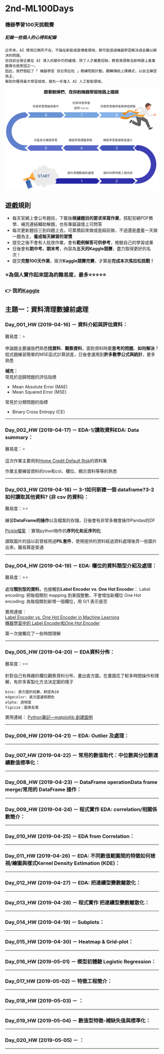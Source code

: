 # 2nd-ML100Days


### 機器學習100天挑戰賽
##### 記錄一些個人的心得和紀錄

```
近年來，AI 應用已無所不在，不論在新創或是傳產領域，都可能透過機器學習解決過去難以解決的問題。
但目前台灣企業在 AI 導入的腳步仍然緩慢，除了人才嚴重短缺，教育資源無法即時跟上產業變異也是原因之一。
因此，我們發起了「 機器學習 百日馬拉松 」教練陪跑計劃，翻轉傳統上課模式，以自主練習為主，
幫助你獲得最大學習成效，搶先一步進入 AI 人工智能領域。
```

![ML100Days](https://github.com/KuoYuHong/2nd-ML100Days/blob/master/%E5%9C%96%E7%89%87/%E7%99%BE%E6%97%A5%E9%A6%AC%E6%8B%89%E6%9D%BE%E5%AD%B8%E7%BF%92%E8%B7%AF%E7%B7%9A.png)

## 遊戲規則

* 每天官網上會公布題目，下載後**根據題目的要求來寫作業**，搭配官網PDF教學、補充連結輔助解題，也有專屬論壇上可問答
* 每次更新題目三到四題上去，可累積起來做或是超前做，不過還是盡量一天做一題為主，**養成每天練習的習慣**
* 提交之後不會有人批改作業，會有**範例解答可供參考**，檢驗自己的學習成果
* 日後會有**期中考、期末考**，內容為**五天的Kaggle競賽**，盡力取得更好的名次！
* 提交**完整100天作業**，兩次**Kaggle競賽完賽**，才算是**完成本次馬拉松挑戰！**

### :star:為個人實作起來認為的難易度，最多:star::star::star::star::star:


### :point_right: 我的[Kaggle](https://www.kaggle.com/kuoyuhong)


## 主題一：資料清理數據前處理

### **Day_001_HW** (2019-04-16) － 資料介紹與評估資料：
難易度：:star:

申論題主要讓我們熟悉**找資料**、**觀察資料**，面對資料時要**思考的問題**、**如何解決**？
程式題練習簡單的MSE函式計算誤差，日後會運用到**許多數學公式與統計**，要多熟悉

**補充：**<br>
常見於迴歸問題的評估指標

* Mean Absolute Error (MAE)
* Mean Squared Error (MSE)

常見於分類問題的指標
* Binary Cross Entropy (CE)

---

### **Day_002_HW** (2019-04-17) － EDA-1/讀取資料EDA: Data summary：
難易度：:star:

這次作業主要用到[Home Credit Default Risk](https://www.kaggle.com/c/home-credit-default-risk/data)的資料集

作業主要練習資料的row和col、欄位、顯示資料等等的熟悉

---

### **Day_003_HW** (2019-04-18) － 3-1如何新建一個 dataframe?3-2 如何讀取其他資料? (非 csv 的資料)：
難易度：:star::star:

練習**DataFrame的操作**以及檔案的存儲，日後會有非常多機會操作Pandas的DF

[Pickle檔案](https://codertw.com/%E7%A8%8B%E5%BC%8F%E8%AA%9E%E8%A8%80/373209/
)
：實現python物件的**序列化和反序列化**

讀取圖片的話以前曾經用過**PIL套件**，使用提供的資料經過資料處理後弄一些圖片出來，難易算是普通

---

### **Day_004_HW** (2019-04-19) － EDA: 欄位的資料類型介紹及處理：

難易度：:star::star:

處理**類別型的資料**，也接觸到**Label Encoder vs. One Hot Encoder**：
Label encoding: 把每個類別 mapping 到某個整數，不會增加新欄位
One Hot encoding: 為每個類別新增一個欄位，用 0/1 表示是否

實用連接：<br>
[Label Encoder vs. One Hot Encoder in Machine Learning](https://medium.com/@contactsunny/label-encoder-vs-one-hot-encoder-in-machine-learning-3fc273365621
)<br>
[機器學習中的 Label Encoder和One Hot Encoder](https://kknews.cc/zh-tw/other/kba3lvv.html)

第一次接觸花了一些時間理解

---

### **Day_005_HW** (2019-04-20) － EDA資料分佈：

難易度：:star::star:

針對自己有興趣的欄位觀察資料分布、畫出直方圖，在畫圖花了較多時間操作和理解，有許多客製化方法決定圖的樣子
```
bins: 直方圖的柱數，默認為10
edgecolor: 直方圖邊框顏色
alpha: 透明度
figsize：圖表長寬
```
實用連結：
[Python筆記—matplotlib 創建圖例](https://zhuanlan.zhihu.com/p/37406730)

---

### **Day_006_HW** (2019-04-21) － EDA: Outlier 及處理：

---

### **Day_007_HW** (2019-04-22) － 常用的數值取代：中位數與分位數連續數值標準化：

---

### **Day_008_HW** (2019-04-23) － DataFrame operationData frame merge/常用的 DataFrame 操作：

---

### **Day_009_HW** (2019-04-24) － 程式實作 EDA: correlation/相關係數簡介：

---

### **Day_010_HW** (2019-04-25) － EDA from Correlation：

---

### **Day_011_HW** (2019-04-26) － EDA: 不同數值範圍間的特徵如何檢視/繪圖與樣式Kernel Density Estimation (KDE)：

---

### **Day_012_HW** (2019-04-27) － EDA: 把連續型變數離散化：

---

### **Day_013_HW** (2019-04-28) － 程式實作 把連續型變數離散化：

---

### **Day_014_HW** (2019-04-19) － Subplots：

---

### **Day_015_HW** (2019-04-30) － Heatmap & Grid-plot：

---

### **Day_016_HW** (2019-05-01) － 模型初體驗 Logistic Regression：

---

### **Day_017_HW** (2019-05-02) － 特徵工程簡介：

---

### **Day_018_HW** (2019-05-03) － ：

---

### **Day_019_HW** (2019-05-04) － 數值型特徵-補缺失值與標準化：

---

### **Day_020_HW** (2019-05-05) － ：

---











